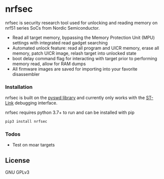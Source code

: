 
# nrfsec 

nrfsec is security research tool used for unlocking and reading memory on nrf51 series SoCs from Nordic Semiconductor. 

  - Read all target memory, bypassing the Memory Protection Unit (MPU) settings with integrated read gadget searching
  - Automated unlock feature: read all program and UICR memory, erase all memory, patch UICR image, relash target into unlocked state
  - boot delay command flag for interacting with target prior to performing memory read, allow for RAM dumps
  - All firmware images are saved for importing into your favorite disassembler 

### Installation

nrfsec is built on the [pyswd library](https://github.com/cortexm/pyswd/) and currently only works with the [ST-Link](https://www.adafruit.com/product/2548) debugging interface.

nrfsec requires python 3.7+ to run and can be installed with pip

```sh
pip3 install nrfsec
```



### Todos

 - Test on moar targets

License
----

GNU GPLv3 

